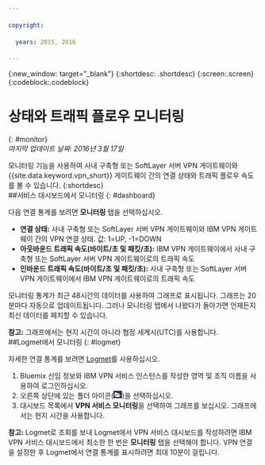 ```yaml
---

copyright:

  years: 2015, 2016

---
```


{:new_window: target="_blank"}
{:shortdesc: .shortdesc}
{:screen:.screen}
{:codeblock:.codeblock}

# 상태와 트래픽 플로우 모니터링
{: #monitor}  
*마지막 업데이트 날짜: 2016년 3월 17일*  

모니터링 기능을 사용하여 사내 구축형 또는 SoftLayer 서버 VPN 게이트웨이와 {{site.data.keyword.vpn_short}} 게이트웨이 간의 연결 상태와 트래픽 플로우 속도를 볼 수 있습니다.
{:shortdesc}  
##서비스 대시보드에서 모니터링
{: #dashboard}

다음 연결 통계를 보려면 **모니터링** 탭을 선택하십시오.

* **연결 상태:** 사내 구축형 또는 SoftLayer 서버 VPN 게이트웨이와 IBM VPN 게이트웨이 간의 VPN 연결 상태. 값: 1=UP, -1=DOWN 
* **아웃바운드 트래픽 속도(바이트/초 및 패킷/초):** IBM VPN 게이트웨이에서 사내 구축형 또는 SoftLayer 서버 VPN 게이트웨이로의 트래픽 속도  
* **인바운드 트래픽 속도(바이트/초 및 패킷/초):** 사내 구축형 또는 SoftLayer 서버 VPN 게이트웨이에서 IBM VPN 게이트웨이로의 트래픽 속도  

모니터링 통계가 최근 48시간의 데이터를 사용하여 그래프로 표시됩니다. 그래프는 20분마다 자동으로 업데이트됩니다. 그러나 모니터링 탭에서 나왔다가 돌아가면 언제든지 최신 데이터를 페치할 수 있습니다.

**참고:** 그래프에서는 현지 시간이 아니라 협정 세계시(UTC)를 사용합니다.  
##Logmet에서 모니터링
{: #logmet}

자세한 연결 통계를 보려면 [Logmet](https://logmet.{DomainName})를 사용하십시오. 

1. Bluemix 신임 정보와 IBM VPN 서비스 인스턴스를 작성한 영역 및 조직 이름을 사용하여 로그인하십시오.  
2. 오른쪽 상단에 있는 폴더 아이콘(![](images/folder.png))을 선택하십시오.
3. 대시보드 목록에서 **VPN 서비스 모니터링**을 선택하여 그래프를 보십시오. 그래프에서는 현지 시간을 사용합니다.  

**참고:** Logmet로 조회를 보내 Logmet에서 VPN 서비스 대시보드를 작성하려면 IBM VPN 서비스 대시보드에서 최소한 한 번은 **모니터링** 탭을 선택해야 합니다. VPN 연결을 설정한 후 Logmet에서 연결 통계를 표시하려면 최대 10분이 걸립니다.


